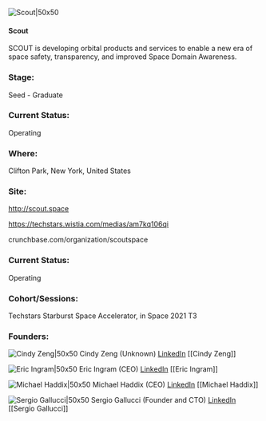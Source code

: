 

![Scout|50x50](http://s3.amazonaws.com/ts-accel-connect-uploads/images/image_files/60b13369aa65f600077c51fc/original/scout.jpg)

#### Scout
SCOUT is developing orbital products and services to enable a new era of space safety, transparency, and improved Space Domain Awareness.

### Stage: 
Seed - Graduate 

### Current Status: 
Operating

### Where:
Clifton Park, New York, United States

### Site:
http://scout.space

https://techstars.wistia.com/medias/am7kq106qi

crunchbase.com/organization/scoutspace

### Current Status: 
Operating

### Cohort/Sessions: 
Techstars Starburst Space Accelerator, in Space 2021 T3

### Founders: 

![Cindy Zeng|50x50]() Cindy Zeng (Unknown) [LinkedIn](https://linkedin.com/in/cindy-zeng-43200065) [[Cindy Zeng]]

![Eric Ingram|50x50](https://apimg.techstars.com/connect/images/image_files/61434c359ae9da3e12797947/original/Eric_Ingram_Headshot_9-15-2021_small.png) Eric Ingram (CEO) [LinkedIn](https://linkedin.com/in/ericsingram) [[Eric Ingram]]

![Michael Haddix|50x50]() Michael Haddix (CEO) [LinkedIn](https://linkedin.com/in/michaelhaddixjr) [[Michael Haddix]]

![Sergio Gallucci|50x50](https://apimg.techstars.com/connect/images/image_files/60b12bacaa65f600077c51f6/original/Sergio_Gallucci_SCOUT.jpg) Sergio Gallucci (Founder and CTO) [LinkedIn](https://linkedin.com/in/sergiogallucci) [[Sergio Gallucci]]


